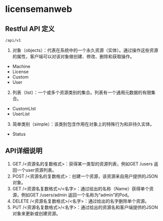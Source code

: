 # licensemanweb

## Restful API 定义
```
/api/v1
```

1. 对象（objects）：代表在系统中的一个永久资源（实体）。通过操作这些资源的属性，客户端可以对该对象做创建、修改、删除和获取操作。
* Machine
* License
* Custom
* User
2. 列表（list）：一个或多个资源类别的集合。列表有一个通用元数据的有限集合。
* CustomLIst
* UserList
3. 简单类别（simple）：该类别包含作用在对象上的特殊行为和非持久实体。
* Status

## API详细说明
1. GET /<资源名的复数格式>：获得某一类型的资源列表，例如GET /users 返回一个user资源列表。
2. POST /<资源名的复数格式>：创建一个资源，该资源来自用户提供的JSON对象。
3. GET /<资源名复数格式>/<名字>：通过给出的名称（Name）获得单个资源，例如GET /users/admin 返回一个名称为“admin”的Pod。
4. DELETE /<资源名复数格式>/<名字>：通过给出的名字删除单个资源。
5. PUT /<资源名复数格式>/<名字>：通过给出的资源名和客户端提供的JSON对象来更新或创建资源。
